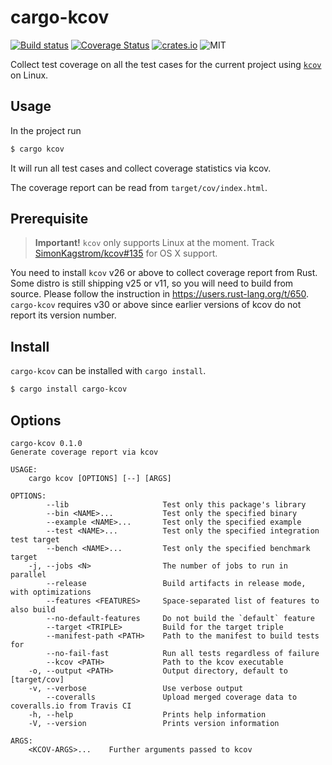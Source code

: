 cargo-kcov
==========

[![Build status](https://travis-ci.org/kennytm/cargo-kcov.svg?branch=master)](https://travis-ci.org/kennytm/cargo-kcov)
[![Coverage Status](https://coveralls.io/repos/github/kennytm/cargo-kcov/badge.svg?branch=master)](https://coveralls.io/github/kennytm/cargo-kcov?branch=master)
[![crates.io](http://meritbadge.herokuapp.com/cargo-kcov)](https://crates.io/crates/cargo-kcov)
![MIT](https://img.shields.io/badge/license-MIT-blue.svg)

Collect test coverage on all the test cases for the current project using
[`kcov`](https://simonkagstrom.github.io/kcov/) on Linux.

Usage
-----

In the project run

```sh
$ cargo kcov
```

It will run all test cases and collect coverage statistics via kcov.

The coverage report can be read from `target/cov/index.html`.

Prerequisite
------------

> **Important!** `kcov` only supports Linux at the moment. Track
> [SimonKagstrom/kcov#135](https://github.com/SimonKagstrom/kcov/issues/135) for OS X support.

You need to install `kcov` v26 or above to collect coverage report from Rust. Some distro is still
shipping v25 or v11, so you will need to build from source.
Please follow the instruction in https://users.rust-lang.org/t/650. `cargo-kcov` requires v30 or
above since earlier versions of kcov do not report its version number.

Install
-------

`cargo-kcov` can be installed with `cargo install`.

```sh
$ cargo install cargo-kcov
```

Options
-------

    cargo-kcov 0.1.0
    Generate coverage report via kcov

    USAGE:
        cargo kcov [OPTIONS] [--] [ARGS]

    OPTIONS:
            --lib                     Test only this package's library
            --bin <NAME>...           Test only the specified binary
            --example <NAME>...       Test only the specified example
            --test <NAME>...          Test only the specified integration test target
            --bench <NAME>...         Test only the specified benchmark target
        -j, --jobs <N>                The number of jobs to run in parallel
            --release                 Build artifacts in release mode, with optimizations
            --features <FEATURES>     Space-separated list of features to also build
            --no-default-features     Do not build the `default` feature
            --target <TRIPLE>         Build for the target triple
            --manifest-path <PATH>    Path to the manifest to build tests for
            --no-fail-fast            Run all tests regardless of failure
            --kcov <PATH>             Path to the kcov executable
        -o, --output <PATH>           Output directory, default to [target/cov]
        -v, --verbose                 Use verbose output
            --coveralls               Upload merged coverage data to coveralls.io from Travis CI
        -h, --help                    Prints help information
        -V, --version                 Prints version information

    ARGS:
        <KCOV-ARGS>...    Further arguments passed to kcov

